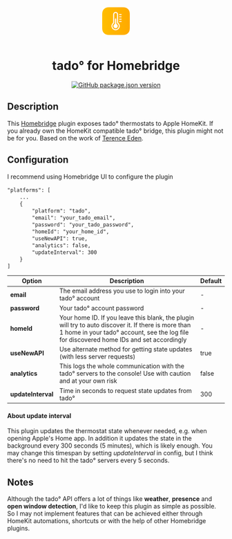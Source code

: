 <span align="center">

<img src="./branding/app-icon.png" vspace="12px"><br>

# tado° for Homebridge

[![GitHub package.json version](https://img.shields.io/github/package-json/v/maxgrafik/homebridge-tado)](https://github.com/maxgrafik/homebridge-tado)

</span>

## Description

This [Homebridge](https://github.com/homebridge/homebridge) plugin exposes tado° thermostats to Apple HomeKit. If you already own the HomeKit compatible tado° bridge, this plugin might not be for you. Based on the work of [Terence Eden](https://shkspr.mobi/blog/2019/02/tado-api-guide-updated-for-2019/).


## Configuration

I recommend using Homebridge UI to configure the plugin

```
"platforms": [
    ...
    {
        "platform": "tado",
        "email": "your_tado_email",
        "password": "your_tado_password",
        "homeId": "your_home_id",
        "useNewAPI": true,
        "analytics": false,
        "updateInterval": 300
    }
]
```

Option | Description | Default
------ | ----------- | -------
**email** | The email address you use to login into your tado° account | -
**password** | Your tado° account password | -
**homeId** | Your home ID. If you leave this blank, the plugin will try to auto discover it. If there is more than 1 home in your tado° account, see the log file for discovered home IDs and set accordingly | -
**useNewAPI** | Use alternate method for getting state updates (with less server requests) | true
**analytics** | This logs the whole communication with the tado° servers to the console! Use with caution and at your own risk | false
**updateInterval** | Time in seconds to request state updates from tado° | 300


#### About update interval

This plugin updates the thermostat state whenever needed, e.g. when opening Apple's Home app. In addition it updates the state in the background every 300 seconds (5 minutes), which is likely enough. You may change this timespan by setting *updateInterval* in config, but I think there's no need to hit the tado° servers every 5 seconds.

## Notes

Although the tado° API offers a lot of things like **weather**, **presence** and **open window detection**, I'd like to keep this plugin as simple as possible. So I may not implement features that can be achieved either through HomeKit automations, shortcuts or with the help of other Homebridge plugins.
